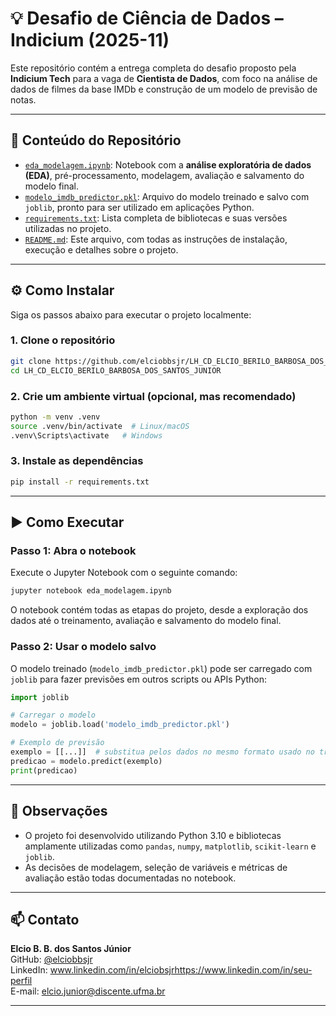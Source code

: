 
# 💡 Desafio de Ciência de Dados – Indicium (2025-11)

Este repositório contém a entrega completa do desafio proposto pela **Indicium Tech** para a vaga de **Cientista de Dados**, com foco na análise de dados de filmes da base IMDb e construção de um modelo de previsão de notas.

---

## 📁 Conteúdo do Repositório

- [`eda_modelagem.ipynb`](eda_modelagem.ipynb): Notebook com a **análise exploratória de dados (EDA)**, pré-processamento, modelagem, avaliação e salvamento do modelo final.
- [`modelo_imdb_predictor.pkl`](modelo_imdb_predictor.pkl): Arquivo do modelo treinado e salvo com `joblib`, pronto para ser utilizado em aplicações Python.
- [`requirements.txt`](requirements.txt): Lista completa de bibliotecas e suas versões utilizadas no projeto.
- [`README.md`](README.md): Este arquivo, com todas as instruções de instalação, execução e detalhes sobre o projeto.

---

## ⚙️ Como Instalar

Siga os passos abaixo para executar o projeto localmente:

### 1. Clone o repositório

```bash
git clone https://github.com/elciobbsjr/LH_CD_ELCIO_BERILO_BARBOSA_DOS_SANTOS_JUNIOR.git
cd LH_CD_ELCIO_BERILO_BARBOSA_DOS_SANTOS_JUNIOR
```

### 2. Crie um ambiente virtual (opcional, mas recomendado)

```bash
python -m venv .venv
source .venv/bin/activate  # Linux/macOS
.venv\Scripts\activate   # Windows
```

### 3. Instale as dependências

```bash
pip install -r requirements.txt
```

---

## ▶️ Como Executar

### Passo 1: Abra o notebook

Execute o Jupyter Notebook com o seguinte comando:

```bash
jupyter notebook eda_modelagem.ipynb
```

O notebook contém todas as etapas do projeto, desde a exploração dos dados até o treinamento, avaliação e salvamento do modelo final.

### Passo 2: Usar o modelo salvo

O modelo treinado (`modelo_imdb_predictor.pkl`) pode ser carregado com `joblib` para fazer previsões em outros scripts ou APIs Python:

```python
import joblib

# Carregar o modelo
modelo = joblib.load('modelo_imdb_predictor.pkl')

# Exemplo de previsão
exemplo = [[...]]  # substitua pelos dados no mesmo formato usado no treinamento
predicao = modelo.predict(exemplo)
print(predicao)
```

---

## 📌 Observações

- O projeto foi desenvolvido utilizando Python 3.10 e bibliotecas amplamente utilizadas como `pandas`, `numpy`, `matplotlib`, `scikit-learn` e `joblib`.
- As decisões de modelagem, seleção de variáveis e métricas de avaliação estão todas documentadas no notebook.

---

## 📫 Contato

**Elcio B. B. dos Santos Júnior**  
GitHub: [@elciobbsjr](https://github.com/elciobbsjr)  
LinkedIn: www.linkedin.com/in/elciobsjrhttps://www.linkedin.com/in/seu-perfil  
E-mail: elcio.junior@discente.ufma.br

---
